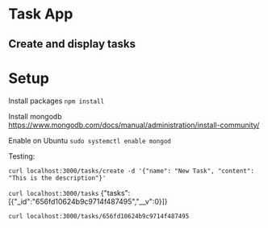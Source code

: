 

# Task App
## Create and display tasks

# Setup

Install packages
`npm install`

Install mongodb
https://www.mongodb.com/docs/manual/administration/install-community/

Enable on Ubuntu
`sudo systemctl enable mongod`


Testing:

`curl localhost:3000/tasks/create -d '{"name": "New Task", "content": "This is the description"}'`

`curl localhost:3000/tasks`
{"tasks":[{"_id":"656fd10624b9c9714f487495","__v":0}]}

`curl localhost:3000/tasks/656fd10624b9c9714f487495`
